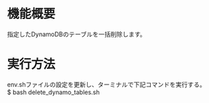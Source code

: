 # 機能概要
指定したDynamoDBのテーブルを一括削除します。  

# 実行方法
env.shファイルの設定を更新し、ターミナルで下記コマンドを実行する。  
$ bash delete_dynamo_tables.sh
